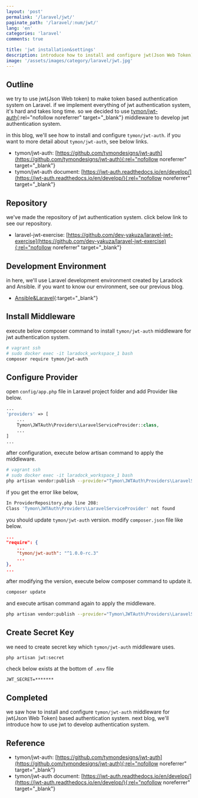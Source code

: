 ```yaml
---
layout: 'post'
permalink: '/laravel/jwt/'
paginate_path: '/laravel/:num/jwt/'
lang: 'en'
categories: 'laravel'
comments: true

title: 'jwt installation&settings'
description: introduce how to install and configure jwt(Json Web Token) Middleware to use token based authentication system on Laravel.
image: '/assets/images/category/laravel/jwt.jpg'
---
```



## Outline
we try to use jwt(Json Web token) to make token based authentication system on Laravel. if we implement everything of jwt authentication system, it's hard and takes long time. so we decided to use [tymon/jwt-auth](https://github.com/tymondesigns/jwt-auth){:rel="nofollow noreferrer" target="_blank"} middleware to develop jwt authentication system.

in this blog, we'll see how to install and configure ```tymon/jwt-auth```. if you want to more detail about ```tymon/jwt-auth```, see below links.

- tymon/jwt-auth: [https://github.com/tymondesigns/jwt-auth](https://github.com/tymondesigns/jwt-auth){:rel="nofollow noreferrer" target="_blank"}
- tymon/jwt-auth document: [https://jwt-auth.readthedocs.io/en/develop/](https://jwt-auth.readthedocs.io/en/develop/){:rel="nofollow noreferrer" target="_blank"}

## Repository
we've made the repository of jwt authentication system. click below link to see our repository.

- laravel-jwt-exercise: [https://github.com/dev-yakuza/laravel-jwt-exercise](https://github.com/dev-yakuza/laravel-jwt-exercise){:rel="nofollow noreferrer" target="_blank"}

## Development Environment
in here, we'll use Laravel development environment created by Laradock and Ansible. if you want to know our environment, see our previous blog.

- [Ansible&Laravel]({{site.url}}/environment/ansible-laravel/){:target="_blank"}

## Install Middleware
execute below composer command to install ```tymon/jwt-auth``` middleware for jwt authentication system.

```bash
# vagrant ssh
# sudo docker exec -it laradock_workspace_1 bash
composer require tymon/jwt-auth
```

## Configure Provider
open ```config/app.php``` file in Laravel project folder and add Provider like below.

```php
...
'providers' => [
    ...
    Tymon\JWTAuth\Providers\LaravelServiceProvider::class,
    ...
]
...
```

after configuration, execute below artisan command to apply the middleware.

```bash
# vagrant ssh
# sudo docker exec -it laradock_workspace_1 bash
php artisan vendor:publish --provider="Tymon\JWTAuth\Providers\LaravelServiceProvider"
```

if you get the error like below,

```bash
In ProviderRepository.php line 208:
Class 'Tymon\JWTAuth\Providers\LaravelServiceProvider' not found
```

you should update ```tymon/jwt-auth``` version. modify ```composer.json``` file like below.

```json
...
"require": {
    ...
    "tymon/jwt-auth": "^1.0.0-rc.3"
    ...
},
...
```

after modifying the version, execute below composer command to update it.

```bash
composer update
```

and execute artisan command again to apply the middleware.

```bash
php artisan vendor:publish --provider="Tymon\JWTAuth\Providers\LaravelServiceProvider"
```

## Create Secret Key
we need to create secret key which ```tymon/jwt-auth``` middleware uses.

```bash
php artisan jwt:secret
```

check below exists at the bottom of ```.env``` file

```
JWT_SECRET=*******
```

## Completed
we saw how to install and configure ```tymon/jwt-auth``` middleware for jwt(Json Web Token) based authentication system. next blog, we'll introduce how to use jwt to develop authentication system.

## Reference
- tymon/jwt-auth: [https://github.com/tymondesigns/jwt-auth](https://github.com/tymondesigns/jwt-auth){:rel="nofollow noreferrer" target="_blank"}
- tymon/jwt-auth document: [https://jwt-auth.readthedocs.io/en/develop/](https://jwt-auth.readthedocs.io/en/develop/){:rel="nofollow noreferrer" target="_blank"}
